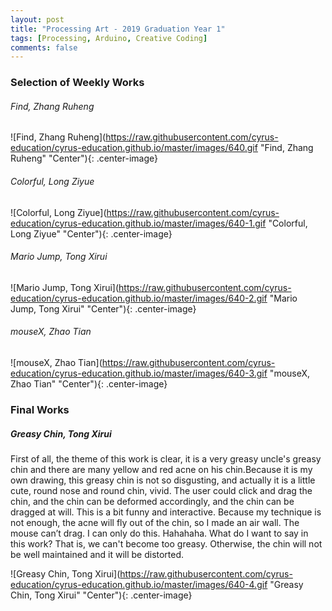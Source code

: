 ```yaml
---
layout: post
title: "Processing Art - 2019 Graduation Year 1"
tags: [Processing, Arduino, Creative Coding]
comments: false
---
```


### Selection of Weekly Works

###### Find, Zhang Ruheng
![Find, Zhang Ruheng](https://raw.githubusercontent.com/cyrus-education/cyrus-education.github.io/master/images/640.gif "Find, Zhang Ruheng" "Center"){: .center-image}

###### Colorful, Long Ziyue
![Colorful, Long Ziyue](https://raw.githubusercontent.com/cyrus-education/cyrus-education.github.io/master/images/640-1.gif "Colorful, Long Ziyue" "Center"){: .center-image}

###### Mario Jump, Tong Xirui
![Mario Jump, Tong Xirui](https://raw.githubusercontent.com/cyrus-education/cyrus-education.github.io/master/images/640-2.gif "Mario Jump, Tong Xirui" "Center"){: .center-image}

###### mouseX, Zhao Tian
![mouseX, Zhao Tian](https://raw.githubusercontent.com/cyrus-education/cyrus-education.github.io/master/images/640-3.gif "mouseX, Zhao Tian" "Center"){: .center-image}


### Final Works

##### Greasy Chin, Tong Xirui
First of all, the theme of this work is clear, it is a very greasy uncle's greasy chin and there are many yellow and red acne on his chin.Because it is my own drawing, this greasy chin is not so disgusting, and actually it is a little cute, round nose and round chin, vivid. The user could click and drag the chin, and the chin can be deformed accordingly, and the chin can be dragged at will. This is a bit funny and interactive. Because my technique is not enough, the acne will fly out of the chin, so I made an air wall. The mouse can’t drag. I can only do this. Hahahaha. What do I want to say in this work? That is, we can't become too greasy. Otherwise, the chin will not be well maintained and it will be distorted.

![Greasy Chin, Tong Xirui](https://raw.githubusercontent.com/cyrus-education/cyrus-education.github.io/master/images/640-4.gif "Greasy Chin, Tong Xirui" "Center"){: .center-image}
